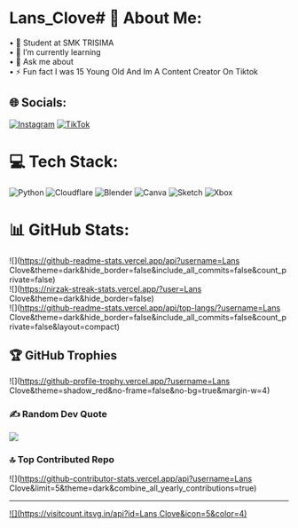 # Lans_Clove# 💫 About Me:
• 🏫 Student at SMK TRISIMA<br>• 🌱 I’m currently learning<br>• 💬 Ask me about<br>• ⚡ Fun fact I was  15 Young Old And Im A Content Creator On Tiktok


## 🌐 Socials:
[![Instagram](https://img.shields.io/badge/Instagram-%23E4405F.svg?logo=Instagram&logoColor=white)](https://instagram.com/noyan4k) [![TikTok](https://img.shields.io/badge/TikTok-%23000000.svg?logo=TikTok&logoColor=white)](https://tiktok.com/@Noyan4k) 

# 💻 Tech Stack:
![Python](https://img.shields.io/badge/python-3670A0?style=for-the-badge&logo=python&logoColor=ffdd54) ![Cloudflare](https://img.shields.io/badge/Cloudflare-F38020?style=for-the-badge&logo=Cloudflare&logoColor=white) ![Blender](https://img.shields.io/badge/blender-%23F5792A.svg?style=for-the-badge&logo=blender&logoColor=white) ![Canva](https://img.shields.io/badge/Canva-%2300C4CC.svg?style=for-the-badge&logo=Canva&logoColor=white) ![Sketch](https://img.shields.io/badge/Sketch-FFB387?style=for-the-badge&logo=sketch&logoColor=black) ![Xbox](https://img.shields.io/badge/xbox-%23107C10.svg?style=for-the-badge&logo=xbox&logoColor=white)
# 📊 GitHub Stats:
![](https://github-readme-stats.vercel.app/api?username=Lans Clove&theme=dark&hide_border=false&include_all_commits=false&count_private=false)<br/>
![](https://nirzak-streak-stats.vercel.app/?user=Lans Clove&theme=dark&hide_border=false)<br/>
![](https://github-readme-stats.vercel.app/api/top-langs/?username=Lans Clove&theme=dark&hide_border=false&include_all_commits=false&count_private=false&layout=compact)

## 🏆 GitHub Trophies
![](https://github-profile-trophy.vercel.app/?username=Lans Clove&theme=shadow_red&no-frame=false&no-bg=true&margin-w=4)

### ✍️ Random Dev Quote
![](https://quotes-github-readme.vercel.app/api?type=horizontal&theme=radical)

### 🔝 Top Contributed Repo
![](https://github-contributor-stats.vercel.app/api?username=Lans Clove&limit=5&theme=dark&combine_all_yearly_contributions=true)

---
[![](https://visitcount.itsvg.in/api?id=Lans Clove&icon=5&color=4)](https://visitcount.itsvg.in)

<!-- Proudly created with GPRM ( https://gprm.itsvg.in ) -->
